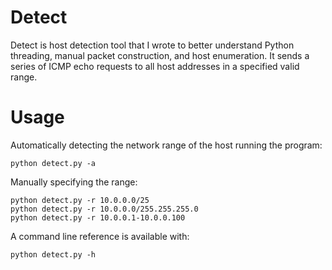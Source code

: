# Detect
Detect is host detection tool that I wrote to better understand Python threading, manual packet construction, and host enumeration. 
It sends a series of ICMP echo requests to all host addresses in a specified valid range.

# Usage
Automatically detecting the network range of the host running the program:
```
python detect.py -a
```

Manually specifying the range:
```
python detect.py -r 10.0.0.0/25
python detect.py -r 10.0.0.0/255.255.255.0
python detect.py -r 10.0.0.1-10.0.0.100
```

A command line reference is available with:
```
python detect.py -h
```